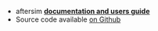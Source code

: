 - aftersim **[documentation and users guide](https://aftersim.github.io/docs/)**
- Source code available [on Github](https://github.com/aftersim/aftersim.github.io)
